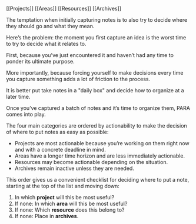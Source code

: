 [[Projects]]
[[Areas]]
[[Resources]]
[[Archives]]

The temptation when initially capturing notes is to also try to decide where they should go and what they mean.

Here’s the problem: the moment you first capture an idea is the worst time to try to decide what it relates to.

First, because you’ve just encountered it and haven’t had any time to ponder its ultimate purpose.

More importantly, because forcing yourself to make decisions every time you capture something adds a lot of friction to the process.

It is better put take notes in a "daily box" and decide how to organize at a later time.

Once you’ve captured a batch of notes and it’s time to organize them, PARA comes into play. 

The four main categories are ordered by actionability to make the decision of where to put notes as easy as possible:

- Projects are most actionable because you’re working on them right now and with a concrete deadline in mind.
- Areas have a longer time horizon and are less immediately actionable.
- Resources may become actionable depending on the situation.
- Archives remain inactive unless they are needed.

This order gives us a convenient checklist for deciding where to put a note, starting at the top of the list and moving down:

1. In which **project** will this be most useful?  
2. If none: In which **area** will this be most useful?
3. If none: Which **resource** does this belong to?
4. If none: Place in **archives**.